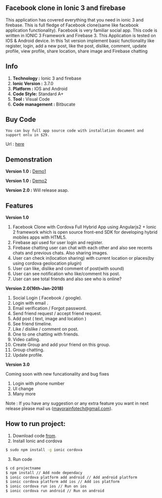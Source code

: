  ## Facebook clone in Ionic 3 and firebase

This application has covered everything that you need in ionic 3 and firebase. This is full fledge of Facebook clone(same like facebook application functionality). Facebook is very familiar social app. This code is written in IONIC 3 Framework and Firebase 3. This Application is tested on IOS &amp; Android device. In this 1st version implement basic functionality like register, login, add a new post, like the post, dislike, comment, update profile, view profile, share location, share image and Firebase chatting

## Info
  
  1. **Technology :** Ionic 3 and firebase
  2. **Ionic Version :** 3.7.0
  3. **Platform :** IOS and Android
  4. **Code Style:** Standard A+
  5. **Tool :** Visual Code
  6. **Code management :** Bitbucate
  
## Buy Code

    You can buy full app source code with installation document and support onlu in $29.
    
   Url : [here](codester.com/items/3213/facebook-clone-in-ionic-and-firebase)
    
    
## Demonstration
	
   **Version 1.0 :** [Demo1](https://www.youtube.com/watch?v=nLdP8p1URXw)
   
   **Version 1.0 :** [Demo2](https://www.youtube.com/watch?v=0XYHsD8wED8&t=4s)
   
   **Version 2.0 :**  Will release asap.
   
## Features
	
 **Version 1.0**
 
   1. Facebook Clone with Cordova Full Hybrid App using Angularjs2 + Ionic 2 framework which is 	open source front-end SDK for developing hybrid mobiles apps with HTML5.
   2. Firebase api used for user login and register.
   3. Firebase chatting user can chat with each other and also see recents chats and previous chats. Also sharing images.
   4. User can check in(location sharing) with current location or places(by using cordova geolocation plugin)
   5. User can like, dislike and comment of post(with sound)
   6. User can see notification who like/comment his post.
   7. User can see total friends and also see who is online?   
 
 
 **Version 2.0(16th-Jan-2018)**
 
 1. Social Login ( Facebook / google).
 2. Login with email .
 3. Email verification / Forgot password.
 4. Send friend request / accept friend request.
 5. Add post ( text, image and location )
 6. See friend timeline.
 7. Like / dislike / comment on post.
 8. One to one chatting with friends.
 9. Video calling.
 10. Create Group and add your friend on this group.
 11. Group chatting.
 12. Update profile. 


 **Version 3.0**
   	
   Coming soon with new funcationality and bug fixes
   1. Login with phone number
   2. UI change
   3. Many more
   
   Note : If you have any suggestion or any extra feature you want in next release please mail us (mayorainfotech@gmail.com).
   
   
## How to run project:

1. Download code [from](codester.com/items/3213/facebook-clone-in-ionic-and-firebase).
2. Install Ionic and cordova

```bash
$ sudo npm install -g ionic cordova
```

3. Run code
```bash
$ cd projectname
$ npm install // Add node dependacy
$ ionic cordova platform add android // Add android platform
$ ionic cordova platform add ios // Add ios platform
$ ionic cordova run ios // Run on ios
$ ionic cordova run android // Run on android
```
